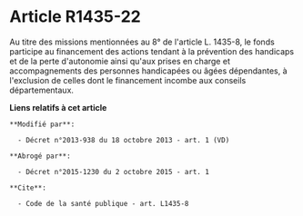 # Article R1435-22

Au titre des missions mentionnées au 8° de l'article L. 1435-8, le fonds participe au financement des actions tendant à la
prévention des handicaps et de la perte d'autonomie ainsi qu'aux prises en charge et accompagnements des personnes
handicapées ou âgées dépendantes, à l'exclusion de celles dont le financement incombe aux conseils départementaux.

**Liens relatifs à cet article**

	**Modifié par**:

	  - Décret n°2013-938 du 18 octobre 2013 - art. 1 (VD)

	**Abrogé par**:

	  - Décret n°2015-1230 du 2 octobre 2015 - art. 1

	**Cite**:

	  - Code de la santé publique - art. L1435-8
